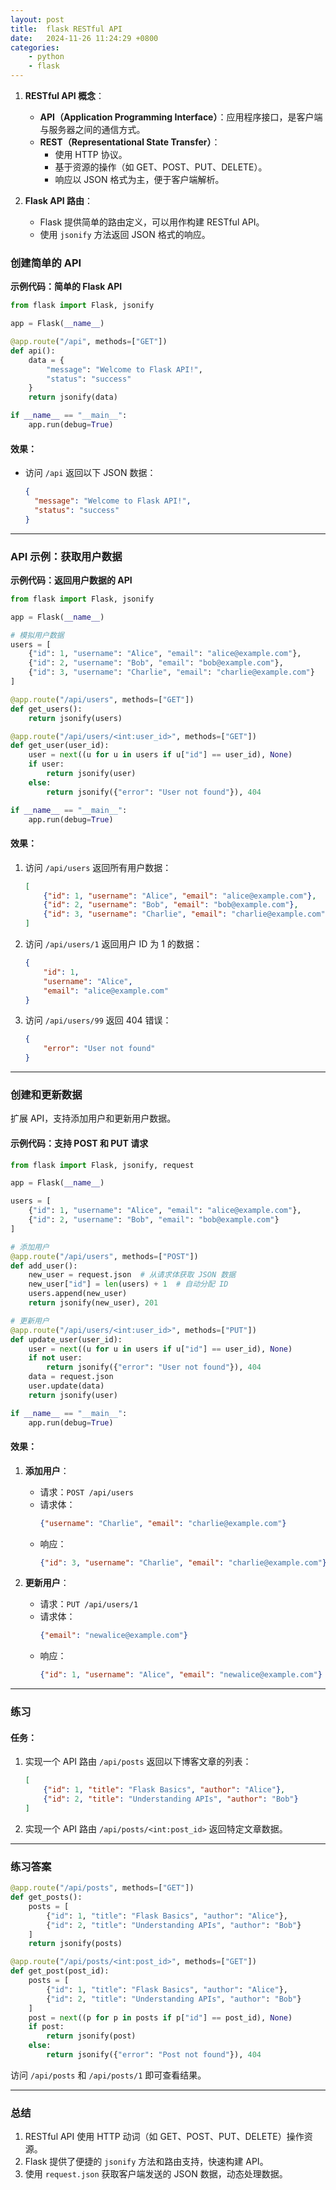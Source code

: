 ```yaml
---
layout: post
title:  flask RESTful API
date:   2024-11-26 11:24:29 +0800
categories: 
    - python 
    - flask
---
```


1. **RESTful API 概念**：
   - **API（Application Programming Interface）**：应用程序接口，是客户端与服务器之间的通信方式。
   - **REST（Representational State Transfer）**：
     - 使用 HTTP 协议。
     - 基于资源的操作（如 GET、POST、PUT、DELETE）。
     - 响应以 JSON 格式为主，便于客户端解析。

2. **Flask API 路由**：
   - Flask 提供简单的路由定义，可以用作构建 RESTful API。
   - 使用 `jsonify` 方法返回 JSON 格式的响应。

### **创建简单的 API**

**示例代码：简单的 Flask API**
```py
from flask import Flask, jsonify

app = Flask(__name__)

@app.route("/api", methods=["GET"])
def api():
    data = {
        "message": "Welcome to Flask API!",
        "status": "success"
    }
    return jsonify(data)

if __name__ == "__main__":
    app.run(debug=True)
```

#### **效果**：
- 访问 `/api` 返回以下 JSON 数据：
  ```json
  {
    "message": "Welcome to Flask API!",
    "status": "success"
  }
  ```

---

### **API 示例：获取用户数据**

**示例代码：返回用户数据的 API**
```py
from flask import Flask, jsonify

app = Flask(__name__)

# 模拟用户数据
users = [
    {"id": 1, "username": "Alice", "email": "alice@example.com"},
    {"id": 2, "username": "Bob", "email": "bob@example.com"},
    {"id": 3, "username": "Charlie", "email": "charlie@example.com"}
]

@app.route("/api/users", methods=["GET"])
def get_users():
    return jsonify(users)

@app.route("/api/users/<int:user_id>", methods=["GET"])
def get_user(user_id):
    user = next((u for u in users if u["id"] == user_id), None)
    if user:
        return jsonify(user)
    else:
        return jsonify({"error": "User not found"}), 404

if __name__ == "__main__":
    app.run(debug=True)
```

#### **效果**：
1. 访问 `/api/users` 返回所有用户数据：
   ```json
   [
       {"id": 1, "username": "Alice", "email": "alice@example.com"},
       {"id": 2, "username": "Bob", "email": "bob@example.com"},
       {"id": 3, "username": "Charlie", "email": "charlie@example.com"}
   ]
   ```
2. 访问 `/api/users/1` 返回用户 ID 为 1 的数据：
   ```json
   {
       "id": 1,
       "username": "Alice",
       "email": "alice@example.com"
   }
   ```
3. 访问 `/api/users/99` 返回 404 错误：
   ```json
   {
       "error": "User not found"
   }
   ```

---

### **创建和更新数据**

扩展 API，支持添加用户和更新用户数据。

#### **示例代码：支持 POST 和 PUT 请求**
```py
from flask import Flask, jsonify, request

app = Flask(__name__)

users = [
    {"id": 1, "username": "Alice", "email": "alice@example.com"},
    {"id": 2, "username": "Bob", "email": "bob@example.com"}
]

# 添加用户
@app.route("/api/users", methods=["POST"])
def add_user():
    new_user = request.json  # 从请求体获取 JSON 数据
    new_user["id"] = len(users) + 1  # 自动分配 ID
    users.append(new_user)
    return jsonify(new_user), 201

# 更新用户
@app.route("/api/users/<int:user_id>", methods=["PUT"])
def update_user(user_id):
    user = next((u for u in users if u["id"] == user_id), None)
    if not user:
        return jsonify({"error": "User not found"}), 404
    data = request.json
    user.update(data)
    return jsonify(user)

if __name__ == "__main__":
    app.run(debug=True)
```

#### **效果**：
1. **添加用户**：
   - 请求：`POST /api/users`
   - 请求体：
     ```json
     {"username": "Charlie", "email": "charlie@example.com"}
     ```
   - 响应：
     ```json
     {"id": 3, "username": "Charlie", "email": "charlie@example.com"}
     ```

2. **更新用户**：
   - 请求：`PUT /api/users/1`
   - 请求体：
     ```json
     {"email": "newalice@example.com"}
     ```
   - 响应：
     ```json
     {"id": 1, "username": "Alice", "email": "newalice@example.com"}
     ```

---

### **练习**

#### **任务：**
1. 实现一个 API 路由 `/api/posts` 返回以下博客文章的列表：
   ```json
   [
       {"id": 1, "title": "Flask Basics", "author": "Alice"},
       {"id": 2, "title": "Understanding APIs", "author": "Bob"}
   ]
   ```
2. 实现一个 API 路由 `/api/posts/<int:post_id>` 返回特定文章数据。

---

### **练习答案**

```py
@app.route("/api/posts", methods=["GET"])
def get_posts():
    posts = [
        {"id": 1, "title": "Flask Basics", "author": "Alice"},
        {"id": 2, "title": "Understanding APIs", "author": "Bob"}
    ]
    return jsonify(posts)

@app.route("/api/posts/<int:post_id>", methods=["GET"])
def get_post(post_id):
    posts = [
        {"id": 1, "title": "Flask Basics", "author": "Alice"},
        {"id": 2, "title": "Understanding APIs", "author": "Bob"}
    ]
    post = next((p for p in posts if p["id"] == post_id), None)
    if post:
        return jsonify(post)
    else:
        return jsonify({"error": "Post not found"}), 404
```

访问 `/api/posts` 和 `/api/posts/1` 即可查看结果。

---

### **总结**
1. RESTful API 使用 HTTP 动词（如 GET、POST、PUT、DELETE）操作资源。
2. Flask 提供了便捷的 `jsonify` 方法和路由支持，快速构建 API。
3. 使用 `request.json` 获取客户端发送的 JSON 数据，动态处理数据。